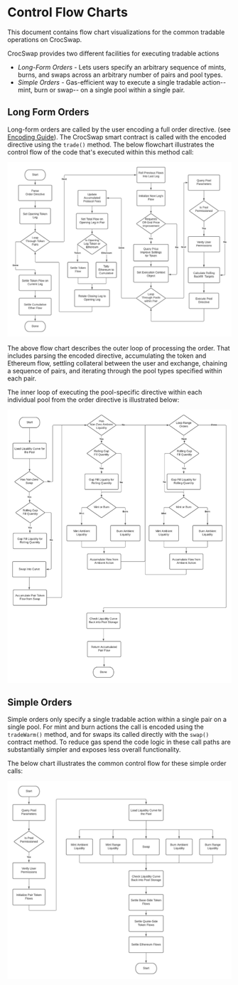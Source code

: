 # Control Flow Charts

This document contains flow chart visualizations for the common tradable operations on CrocSwap.

CrocSwap provides two different facilities for executing tradable actions
* *Long-Form Orders* - Lets users specify an arbitrary sequence of mints, burns, and swaps across an arbitrary number of pairs and pool types.
* *Simple Orders* - Gas-efficient way to execute a single tradable action-- mint, burn or swap-- on a single pool within a single pair.

## Long Form Orders

Long-form orders are called by the user encoding a full order directive. (see [Encoding Guide](./Encoding.md)). The CrocSwap smart contract
is called with the encoded directive using the `trade()` method. The below flowchart illustrates the control flow of the code that's executed
within this method call:

![Long Form Order Directive](assets/LongOrderFlow.jpeg)

The above flow chart describes the outer loop of processing the order. That includes parsing the encoded directive, accumulating the token
and Ethereum flow, settling collateral between the user and exchange, chaining a sequence of pairs, and iterating through the pool types specified
within each pair.

The inner loop of executing the pool-specific directive within each individual pool from the order directive is illustrated below:

![Long Form Pool Directive](assets/LongPoolFlow.jpeg)

## Simple Orders

Simple orders only specify a single tradable action within a single pair on a single pool. For mint and burn actions the call is encoded using the
`tradeWarm()` method, and for swaps its called directly with the `swap()` contract method. To reduce gas spend the code logic in these call paths
are substantially simpler and exposes less overall functionality.

The below chart illustrates the common control flow for these simple order calls:

![Simple Directive](assets/SimpleFlow.jpeg)
